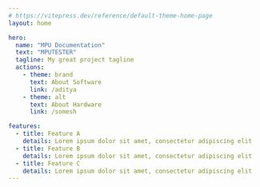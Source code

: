 ```yaml
---
# https://vitepress.dev/reference/default-theme-home-page
layout: home

hero:
  name: "MPU Documentation"
  text: "MPUTESTER"
  tagline: My great project tagline
  actions:
    - theme: brand
      text: About Software
      link: /aditya
    - theme: alt
      text: About Hardware
      link: /somesh

features:
  - title: Feature A
    details: Lorem ipsum dolor sit amet, consectetur adipiscing elit
  - title: Feature B
    details: Lorem ipsum dolor sit amet, consectetur adipiscing elit
  - title: Feature C
    details: Lorem ipsum dolor sit amet, consectetur adipiscing elit
---
```


